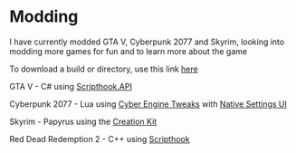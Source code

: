 # Modding
 
I have currently modded GTA V, Cyberpunk 2077 and Skyrim, looking into modding more games for fun and to learn more about the game

To download a build or directory, use this link <a href="https://download-directory.github.io/">here</a>

GTA V - C# using <a href="https://www.gta5-mods.com/tools/script-hook-v">Scripthook.API</a>

Cyberpunk 2077 - Lua using <a href="https://wiki.redmodding.org/cyber-engine-tweaks/introduction">Cyber Engine Tweaks</a> with <a href="https://www.nexusmods.com/cyberpunk2077/mods/3518">Native Settings UI</a>

Skyrim - Papyrus using the <a href = "https://elderscrolls.fandom.com/wiki/Creation_Kit">Creation Kit</a>

Red Dead Redemption 2 - C++ using <a href="https://www.nexusmods.com/reddeadredemption2/mods/56">Scripthook</a>